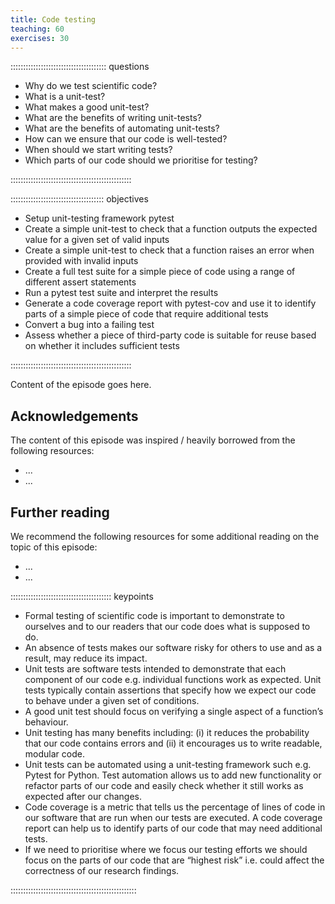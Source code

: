 ```yaml
---
title: Code testing
teaching: 60
exercises: 30
---
```


:::::::::::::::::::::::::::::::::::::: questions 

- Why do we test scientific code?
- What is a unit-test?
- What makes a good unit-test?
- What are the benefits of writing unit-tests?
- What are the benefits of automating unit-tests?
- How can we ensure that our code is well-tested?
- When should we start writing tests? 
- Which parts of our code should we prioritise for testing?

::::::::::::::::::::::::::::::::::::::::::::::::

::::::::::::::::::::::::::::::::::::: objectives

- Setup unit-testing framework pytest 
- Create a simple unit-test to check that a function outputs the expected value for a given set of valid inputs 
- Create a simple unit-test to check that a function raises an error when provided with invalid inputs
- Create a full test suite for a simple piece of code using a range of different assert statements
- Run a pytest test suite and interpret the results 
- Generate a code coverage report with pytest-cov and use it to identify parts of a simple piece of code that require additional tests
- Convert a bug into a failing test 
- Assess whether a piece of third-party code is suitable for reuse based on whether it includes sufficient tests

::::::::::::::::::::::::::::::::::::::::::::::::



Content of the episode goes here.


## Acknowledgements

The content of this episode was inspired / heavily borrowed from the following resources:

- ...
- ...

## Further reading

We recommend the following resources for some additional reading on the topic of this episode:

- ...
- ...




:::::::::::::::::::::::::::::::::::::::: keypoints

- Formal testing of scientific code is important to demonstrate to ourselves and to our readers that our code does what is supposed to do.  
- An absence of tests makes our software risky for others to use and as a result, may reduce its impact.
- Unit tests are software tests intended to demonstrate that each component of our code e.g. individual functions work as expected. Unit tests typically contain assertions that specify how we expect our code to behave under a given set of conditions.     
- A good unit test should focus on verifying a single aspect of a function’s behaviour.  
- Unit testing has many benefits including: (i) it reduces the probability that our code contains errors and (ii) it encourages us to write readable, modular code.
- Unit tests can be automated using a unit-testing framework such e.g. Pytest for Python. Test automation allows us to add new functionality or refactor parts of our code and easily check whether it still works as expected after our changes.
- Code coverage is a metric that tells us the percentage of lines of code in our software that are run when our tests are executed.  A code coverage report can help us to identify parts of our code that may need additional tests.
- If we need to prioritise where we focus our testing efforts we should focus on the parts of our code that are “highest risk” i.e. could affect the correctness of our research findings.     


::::::::::::::::::::::::::::::::::::::::::::::::::
